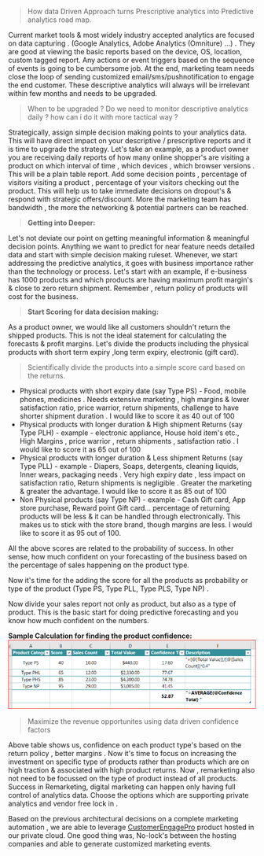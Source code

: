 
> How data Driven Approach turns Prescriptive analytics into Predictive analytics road map. 

Current market tools & most widely industry accepted analytics are focused on data capturing . (Google Analytics, Adobe Analytics (Omniture) ...) . They are good at viewing the basic reports based on the device, OS, location, custom tagged report.   Any actions or event triggers based on the sequence of events is going to be cumbersome job. At the end,  marketing team needs close the loop of sending customized email/sms/pushnotification to engage the end customer.  These descriptive analytics will always will be irrelevant within few months and needs to be upgraded.  

> When to be upgraded ? Do we need to monitor descriptive analytics daily ? how can i do it with more tactical way ?

Strategically, assign simple decision making points to your analytics data.   This will have direct impact on your descriptive / prescriptive  reports and it is time to upgrade the strategy. Let's take an example,  as a product owner you are receiving daily reports of how many online shopper's are visiting a product on which interval of time , which devices , which browser versions . This will be a plain table report.  Add some decision points , percentage of visitors visiting a product , percentage of your visitors checking out the product.  This will help us to take immediate decisions on dropout's & respond with strategic offers/discount.  More the marketing team has bandwidth , the more the networking & potential partners can be reached. 

>**Getting into Deeper:**

Let's not deviate our point on getting meaningful information & meaningful decision points.  Anything we want to predict for near feature needs detailed data and start with simple decision making ruleset. Whenever, we start addressing the predictive analytics, it goes with business importance rather than the technology or process.  Let's start with an example, if e-business has 1000 products and which products are having maximum profit margin's & close to zero return shipment. Remember , return policy of products will cost for the business.  

>**Start Scoring for data decision making:**

As a product owner, we would like all customers shouldn't return the shipped products. 
This is not the ideal statement for calculating the forecasts & profit margins. Let's divide the products including the physical products with short term expiry ,long term expiry,  electronic (gift card).  

> Scientifically divide the products into a simple score card based on the returns.

 - Physical products with short expiry date (say Type PS) - Food, mobile phones, medicines . Needs extensive marketing , high margins & lower satisfaction ratio, price warrior, return shipments, challenge to have shorter shipment duration .  I would like to score it as 40 out of 100
 - Physical products with longer duration & High shipment Returns (say Type PLH) - example - electronic appliance, House hold item's etc.,  High Margins , price warrior , return shipments , satisfaction ratio .  I would like to score it as 65 out of 100
 - Physical products with longer duration & Less shipment Returns (say Type PLL) - example - Diapers, Soaps, detergents, cleaning liquids, Inner wears,  packaging needs .  Very high expiry date , less impact on satisfaction ratio,  Return shipments is negligible . Greater the marketing & greater the advantage. I would like to score it as  85 out of 100
 - Non Physical products (say Type NP)  - example - Cash Gift card, App store purchase, Reward point Gift card...  percentage of returning products will be less & it can be handled through electronically. This makes us to stick with the store brand, though margins are less. I would like to score it as 95 out of 100.

All the above scores are related to the probability of success. In other sense, how much confident on your forecasting of the business based on the percentage of sales happening on the product type.

Now it's time for the adding the score for all the products as probability or type of the product (Type PS, Type PLL, Type PLS, Type NP) .

Now divide your sales report not only as product, but also as a type of product.  This is the basic start for doing predictive forecasting and you know how much confident on the numbers.

**Sample Calculation for finding the product confidence:**
![Sample calculation for finding the product confidence](https://github.com/cnuonline/cnuonline.github.io/blob/master/product_category_confidence_calculation.PNG?raw=true)


> Maximize the revenue opportunites using data driven confidence factors

 Above table shows us, confidence on each product type's based on the return policy , better margins . Now it's time to focus on increasing the investment on specific type of products rather than products which are on high traction & associated with high product returns. Now , remarketing also not need to be focussed on the type of product instead of all products.
Success in Remarketing, digital marketing can happen only having full control of analytics data. Choose the options which are supporting private analytics and vendor free lock in . 

 Based on the previous architectural decisions on a complete marketing automation , we are able to leverage  [CustomerEngagePro](https://www.customerengagepro.com) product hosted in our private cloud. One good thing was, No-lock's between the hosting companies and able to generate customized marketing events.

